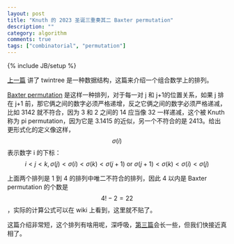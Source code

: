 ```yaml
---
layout: post
title: "Knuth 的 2023 圣诞三重奏其二 Baxter permutation"
description: ""
category: algorithm
comments: true
tags: ["combinatorial", "permutation"]
---
```

{% include JB/setup %}

[上一篇](/2023/01/twintree.html) 讲了 twintree 是一种数据结构，这篇来介绍一个组合数学上的排列。

[Baxter permutation](https://en.wikipedia.org/wiki/Baxter_permutation) 是这样一种排列，对于每一对 j 和 j+1的位置关系，如果 j 排在 j+1 前，那它俩之间的数字必须严格递增，反之它俩之间的数字必须严格递减，比如 3142 就不符合，因为 3 和 2 之间的 14 应当像 32 一样递减，这个被 Knuth 称为 pi permutation，因为它是 3.1415 的近似，另一个不符合的是 2413。给出更形式化的定义像这样，$$\sigma(i)$$表示数字 i 的下标：
$$i < j < k, \sigma(j) < \sigma(i)<\sigma(k)<\sigma(j+1) \text{ or }\sigma(j+1) < \sigma(k)<\sigma(i)<\sigma(j)$$

上面两个排列是 1 到 4 的排列中唯二不符合的排列，因此 4 以内是 Baxter permutation 的个数是 $$4!-2=22$$，实际的计算公式可以在 wiki 上看到，这里就不贴了。

这篇介绍非常短，这个排列有啥用呢，深呼吸，[第三篇](/2023/01/floorplan.html)会长一些，但我们快接近真相了。